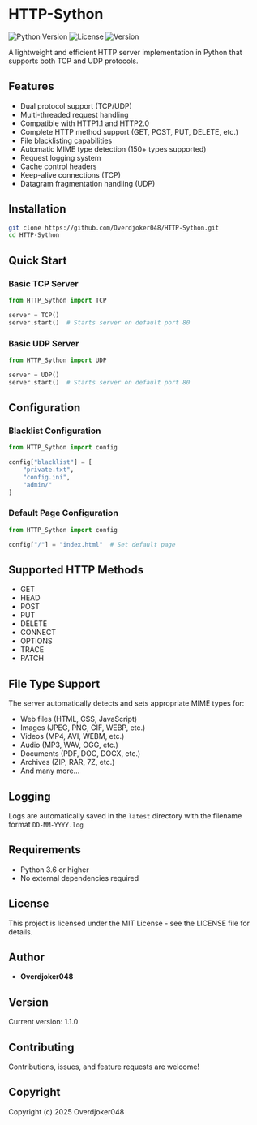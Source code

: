 # HTTP-Sython
![Python Version](https://img.shields.io/badge/Python-3.6+-blue.svg)
![License](https://img.shields.io/badge/License-MIT-green.svg)
![Version](https://img.shields.io/badge/Version-1.1.0-yellow)

A lightweight and efficient HTTP server implementation in Python that supports both TCP and UDP protocols.

## Features

- Dual protocol support (TCP/UDP)
- Multi-threaded request handling
- Compatible with HTTP1.1 and HTTP2.0
- Complete HTTP method support (GET, POST, PUT, DELETE, etc.)
- File blacklisting capabilities
- Automatic MIME type detection (150+ types supported)
- Request logging system
- Cache control headers
- Keep-alive connections (TCP)
- Datagram fragmentation handling (UDP)

## Installation

```bash
git clone https://github.com/Overdjoker048/HTTP-Sython.git
cd HTTP-Sython
```

## Quick Start

### Basic TCP Server

```python
from HTTP_Sython import TCP

server = TCP()
server.start()  # Starts server on default port 80
```

### Basic UDP Server

```python
from HTTP_Sython import UDP

server = UDP()
server.start()  # Starts server on default port 80
```

## Configuration

### Blacklist Configuration

```python
from HTTP_Sython import config

config["blacklist"] = [
    "private.txt",
    "config.ini",
    "admin/"
]
```

### Default Page Configuration

```python
from HTTP_Sython import config

config["/"] = "index.html"  # Set default page
```

## Supported HTTP Methods

- GET
- HEAD
- POST
- PUT
- DELETE
- CONNECT
- OPTIONS
- TRACE
- PATCH

## File Type Support

The server automatically detects and sets appropriate MIME types for:
- Web files (HTML, CSS, JavaScript)
- Images (JPEG, PNG, GIF, WEBP, etc.)
- Videos (MP4, AVI, WEBM, etc.)
- Audio (MP3, WAV, OGG, etc.)
- Documents (PDF, DOC, DOCX, etc.)
- Archives (ZIP, RAR, 7Z, etc.)
- And many more...

## Logging

Logs are automatically saved in the `latest` directory with the filename format `DD-MM-YYYY.log`

## Requirements

- Python 3.6 or higher
- No external dependencies required

## License

This project is licensed under the MIT License - see the LICENSE file for details.

## Author

- **Overdjoker048**

## Version

Current version: 1.1.0

## Contributing

Contributions, issues, and feature requests are welcome!

## Copyright

Copyright (c) 2025 Overdjoker048

